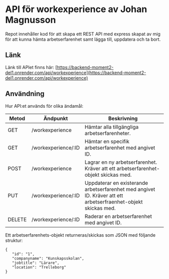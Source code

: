 # API för workexperience av Johan Magnusson
Repot innehåller kod för att skapa ett REST API med express skapat av mig för att kunna hämta arbetserfarenhet samt lägga till, uppdatera och ta bort.  

## Länk
Länk till APIet finns här: [https://backend-moment2-del1.onrender.com/api/workexperience](https://backend-moment2-del1.onrender.com/api/workexperience) 


## Användning
Hur API:et används för olika ändamål:

|Metod  |Ändpunkt     |Beskrivning                                                                           |
|-------|-------------|--------------------------------------------------------------------------------------|
|GET    |/workexperience     |Hämtar alla tillgängliga arbetserfarenheter.                                                      |
|GET    |/workexperience/:ID |Hämtar en specifik arbetserfarenhet med angivet ID.                                               |
|POST   |/workexperience     |Lagrar en ny arbetserfarenhet. Kräver att ett arbetserfarenhet-objekt skickas med.                            |
|PUT    |/workexperience/:ID |Uppdaterar en existerande arbetserfarenhet med angivet ID. Kräver att ett arbetserfraenhet-objekt skickas med.|
|DELETE |/workexperience/:ID |Raderar en arbetserfarenhet med angivet ID.                                                       |

Ett arbetserfarenhets-objekt returneras/skickas som JSON med följande struktur:
```
{
   "id": "1",
   "companyname": "Kunskapsskolan",
   "jobtitle": "Lärare",
   "location": "Trelleborg"
}
```